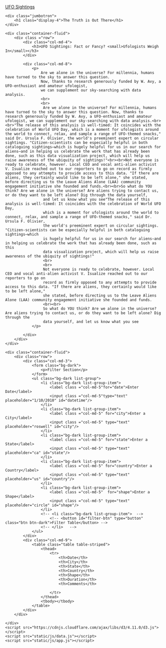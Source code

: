 <!DOCTYPE html>
<html lang="en">
<head>
    <meta charset="UTF-8">
    <meta http-equiv="X-UA-Compatible" content="IE=edge">
    <meta name="viewport" content="width=device-width, initial-scale=1.0">
    <title>UFO Finder</title>
    <link 
        rel = "stylesheet"
        href ="https://maxcdn.bootstrapcdn.com/bootstrap/4.0.0/css/bootstrap.min.css"
        integrity="sha384-Gn5384xqQ1aoWXA+058RXPxPg6fy4IWvTNh0E263XmFcJlSAwiGgFAW/dAiS6JXm"
        crossorigin="anonymous"
    />
    <link rel="stylesheet" href="static/css/style.css">
</head>
<body class="bg-dark">
    <div class="wrapper">
        <nav class="navbar navbar-dark bg-dark navbar-expand-lg">
            <a class="navbar-brand" href="index-html">UFO Sightings</a>
        </nav>
    </div>

    <div class="jumbotron">
        <h1 class="display-4">The Truth is Out There</h1>
    </div>

    <div class="container-fluid">
        <div class ="row">
            <div class="col-md-4">
                <h3>UFO Sightings: Fact or Fancy? <small>Ufologists Weigh In</small></h3>
            </div>
               
            <div class="col-md-8">
                <p>
                    Are we alone in the universe? For millennia, humans have turned to the sky to answer this question. 
                    Now, thanks to research generously funded by W. Avy, a UFO-enthusiast and amateur ufologist, 
                    we can supplement our sky-searching with data analysis.
                    <br>
                    <br>
                     Are we alone in the universe? For millennia, humans have turned to the sky to answer this question. Now, thanks to research generously funded by W. Avy, a UFO-enthusiast and amateur ufologist, we can supplement our sky-searching with data analysis.<br><br>"The release of this analysis is well-timed: It coincides with the celebration of World UFO Day, which is a moment for ufologists around the world to connect, relax, and sample a range of UFO-themed snacks," said Dr. Ursula F. Olivier, the world's preeminent expert on circular sightings. "Citizen-scientists can be especially helpful in both cataloguing sightings—which is hugely helpful for us in our search for aliens—and in helping us celebrate the work that has already been done, such as this data visualization project, which will help us raise awareness of the ubiquity of sightings!"<br><br>Not everyone is ready to celebrate, however. Local CEO and vocal anti-alien activist V. Isualize reached out to our reporters to go on record as firmly opposed to any attempts to provide access to this data. "If there are aliens, they certainly would like to be left alone," she stated, before directing us to the Leave Aliens Alone (LAA) community engagement initiative she founded and funds.<br><br>So what do YOU think? Are we alone in the universe? Are aliens trying to contact us, or do they want to be left alone? Dig through the data yourself, 
                     and let us know what you see"The release of this analysis is well-timed: It coincides with the celebration of World UFO Day, 
                     which is a moment for ufologists around the world to connect, relax, and sample a range of UFO-themed snacks," said Dr. Ursula F. Olivier, 
                     the world's preeminent expert on circular sightings. "Citizen-scientists can be especially helpful in both cataloguing sightings—which 
                     is hugely helpful for us in our search for aliens—and in helping us celebrate the work that has already been done, such as this 
                     data visualization project, which will help us raise awareness of the ubiquity of sightings!"
                     <br>
                     <br>
                     Not everyone is ready to celebrate, however. Local CEO and vocal anti-alien activist V. Isualize reached out to our reporters to go on
                     record as firmly opposed to any attempts to provide access to this data. "If there are aliens, they certainly would like to be left alone," 
                     she stated, before directing us to the Leave Aliens Alone (LAA) community engagement initiative she founded and funds.
                     <br><br>
                     So what do YOU think? Are we alone in the universe? Are aliens trying to contact us, or do they want to be left alone? Dig through the 
                     data yourself, and let us know what you see
                </p>

            </div>
        </div>
    </div>

    <div class="container-fluid">
        <div class="row">
            <div class="col-md-3">
                <form class="bg-dark">  
                    <p>Filter Section</p>
                </form>
                <ul class="bg-dark list-group">
                    <li class="bg-dark list-group-item">
                        <label class ="col-md-5"for="date">Enter Date</label>
                        <input class ="col-md-5"type="text" placeholder="1/10/2010" id="datetime"/>
                    </li>
                    <li class="bg-dark list-group-item">
                        <label class ="col-md-5" for="city">Enter a City</label>
                        <input class ="col-md-5" type="text" placeholder="roswell" id="city"/>
                    </li>
                    <li class="bg-dark list-group-item">
                        <label class ="col-md-5" for="state">Enter a State</label>
                        <input class ="col-md-5" type="text" placeholder="ca" id="state"/>
                    </li>
                    <li class="bg-dark list-group-item">
                        <label class ="col-md-5" for="country">Enter a Country</label>
                        <input class ="col-md-5" type="text" placeholder="us" id="country"/>
                    </li>
                    <li class="bg-dark list-group-item">
                        <label class ="col-md-5"  for="shape">Enter a Shape</label>
                        <input class ="col-md-5" type="text" placeholder="circle" id="shape"/>
                    </li>
                    <!-- <li class="bg-dark list-group-item">  -->
                        <!-- <button id="filter-btn" type="button" class="btn btn-dark">Filter Table</button> -->
                    <!-- </li>   -->
                </ul>
            </div>
            <div class="col-md-9">
                <table class="table table-striped">
                    <thead>
                        <tr>
                            <th>Date</th>
                            <th>City</th>
                            <th>State</th>
                            <th>Country</th>
                            <th>Shape</th>
                            <th>Duration</th>
                            <th>Comments</th>

                        </tr>
                    </thead>
                    <tbody></tbody>
                </table>
            </div>
        </div>

    </div>
    <script src="https://cdnjs.cloudflare.com/ajax/libs/d3/4.11.0/d3.js"></script>
    <script src="static/js/data.js"></script>
    <script src="static/js/app.js"></script>

</body>
</html>
